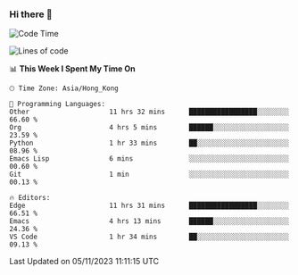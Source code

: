 ### Hi there 👋

<!--
**nicehiro/nicehiro** is a ✨ _special_ ✨ repository because its `README.md` (this file) appears on your GitHub profile.

Here are some ideas to get you started:

- 🔭 I’m currently working on ...
- 🌱 I’m currently learning ...
- 👯 I’m looking to collaborate on ...
- 🤔 I’m looking for help with ...
- 💬 Ask me about ...
- 📫 How to reach me: ...
- 😄 Pronouns: ...
- ⚡ Fun fact: ...
-->

<!--START_SECTION:waka-->
![Code Time](http://img.shields.io/badge/Code%20Time-21%20hrs%2057%20mins-blue)

![Lines of code](https://img.shields.io/badge/From%20Hello%20World%20I%27ve%20Written-2.6%20million%20lines%20of%20code-blue)

📊 **This Week I Spent My Time On** 

```text
🕑︎ Time Zone: Asia/Hong_Kong

💬 Programming Languages: 
Other                    11 hrs 32 mins      █████████████████░░░░░░░░   66.60 % 
Org                      4 hrs 5 mins        ██████░░░░░░░░░░░░░░░░░░░   23.59 % 
Python                   1 hr 33 mins        ██░░░░░░░░░░░░░░░░░░░░░░░   08.96 % 
Emacs Lisp               6 mins              ░░░░░░░░░░░░░░░░░░░░░░░░░   00.60 % 
Git                      1 min               ░░░░░░░░░░░░░░░░░░░░░░░░░   00.13 % 

🔥 Editors: 
Edge                     11 hrs 31 mins      █████████████████░░░░░░░░   66.51 % 
Emacs                    4 hrs 13 mins       ██████░░░░░░░░░░░░░░░░░░░   24.36 % 
VS Code                  1 hr 34 mins        ██░░░░░░░░░░░░░░░░░░░░░░░   09.13 % 
```


 Last Updated on 05/11/2023 11:11:15 UTC
<!--END_SECTION:waka-->
